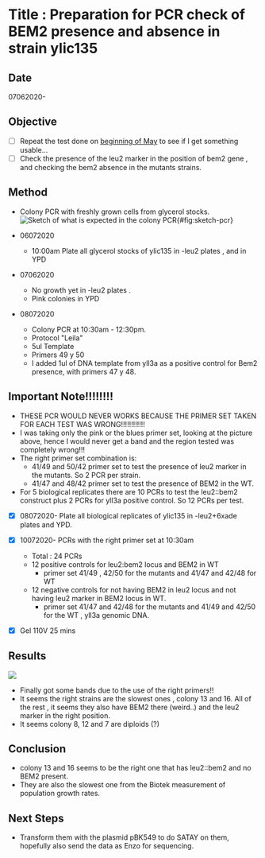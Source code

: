# Title : Preparation for PCR check of BEM2 presence and absence in strain ylic135

## Date
07062020-

## Objective

- [ ] Repeat the test done on [beginning of May](../2020-04/2020-04-30-Checking-bem2-deletion-on-ylic133_5.md) to see if I get something usable...
- [ ] Check the presence of the leu2 marker in the position of bem2 gene , and checking the bem2 absence in the mutants strains. 

## Method

- Colony PCR with freshly grown cells from glycerol stocks.  
![Sketch of what is expected in the colony PCR](../images/30042020-cartoon-pcr-ylic133_5.png){#fig:sketch-pcr}

- 06072020 
    - 10:00am Plate all glycerol stocks of ylic135 in -leu2 plates , and in YPD 
- 07062020
    - No growth yet in -leu2 plates . 
    - Pink colonies in YPD
- 08072020
    - Colony PCR at 10:30am - 12:30pm.
    - Protocol "Leila"
    - 5ul Template
    - Primers 49 y 50 
    - I added 1ul of DNA template from yll3a as a positive control for Bem2 presence, with primers 47 y 48. 

## Important Note!!!!!!!!
- THESE PCR WOULD NEVER WORKS BECAUSE THE PRIMER SET TAKEN FOR EACH TEST WAS WRONG!!!!!!!!!!!!
- I was taking only the pink or the blues primer set, looking at the picture above, hence I would never get a band and the region tested was completely wrong!!!
- The right primer set combination  is: 
    - 41/49 and 50/42 primer set to test the presence of leu2 marker in the mutants. So 2 PCR per strain. 
    - 41/47 and 48/42 primer set to test the presence of BEM2 in the WT. 
- For 5 biological replicates there are 10 PCRs to test the leu2::bem2 construct plus 2 PCRs for yll3a positive control. So 12 PCRs per test. 

- [x] 08072020- Plate all biological replicates of ylic135 in -leu2+6xade plates and YPD. 

- [x] 10072020- PCRs with the right primer set at 10:30am 
    - Total : 24 PCRs
    - 12 positive controls for leu2:bem2 locus and BEM2 in WT
        - primer set 41/49 , 42/50 for the mutants and 41/47 and 42/48 for WT
    - 12 negative controls for not having BEM2 in leu2 locus and not having leu2 marker in BEM2 locus in WT. 
        - primer set 41/47 and 42/48 for the mutants and 41/49 and 42/50 for the WT , yll3a genomic DNA.
- [x] Gel 110V 25 mins 

## Results

![](../images/10072020-leu-bem2-locus-check-right-primers.png)

- Finally got some bands due to the use of the right primers!!
- It seems the right strains are the slowest ones , colony 13 and 16. All of the rest , it seems they also have BEM2 there (weird..) and the leu2 marker in the right position. 
- It seems colony 8, 12 and 7 are diploids (?)

## Conclusion

- colony 13 and 16 seems to be the right one that has leu2::bem2 and no BEM2 present. 
- They are also the slowest one from the Biotek measurement of population growth rates. 

## Next Steps

- Transform them with the plasmid pBK549 to do SATAY on them, hopefully also send the data as Enzo for sequencing. 
